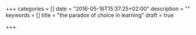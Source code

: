 +++
categories = []
date = "2016-05-16T15:37:25+02:00"
description = ""
keywords = []
title = "the paradox of choice in learning"
draft = true

+++
